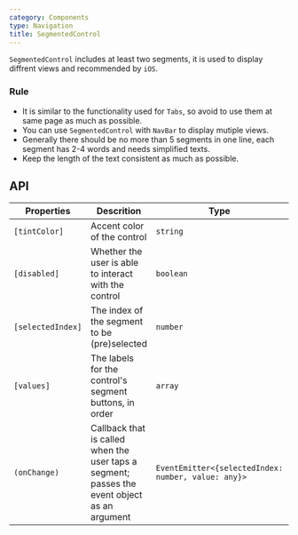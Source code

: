 ```yaml
---
category: Components
type: Navigation
title: SegmentedControl
---
```


`SegmentedControl` includes at least two segments, it is used to display diffrent views and recommended by `iOS`.

### Rule
- It is similar to the functionality used for `Tabs`, so avoid to use them at same page as much as possible.
- You can use `SegmentedControl` with `NavBar` to display mutiple views.
- Generally there should be no more than 5 segments in one line, each segment has 2-4 words and needs simplified texts.
- Keep the length of the text consistent as much as possible.

## API

Properties | Descrition | Type | Default
-----------|------------|------|--------
| `[tintColor]` | Accent color of the control | `string` | `'#2DB7F5'` |
| `[disabled]` | Whether the user is able to interact with the control | `boolean` | `false` |
| `[selectedIndex]` | The index of the segment to be (pre)selected | `number` | `0` |
| `[values]` | The labels for the control's segment buttons, in order | `array` | `[]` |
| `(onChange)` | Callback that is called when the user taps a segment; passes the event object as an argument | `EventEmitter<{selectedIndex: number, value: any}>` | - |
